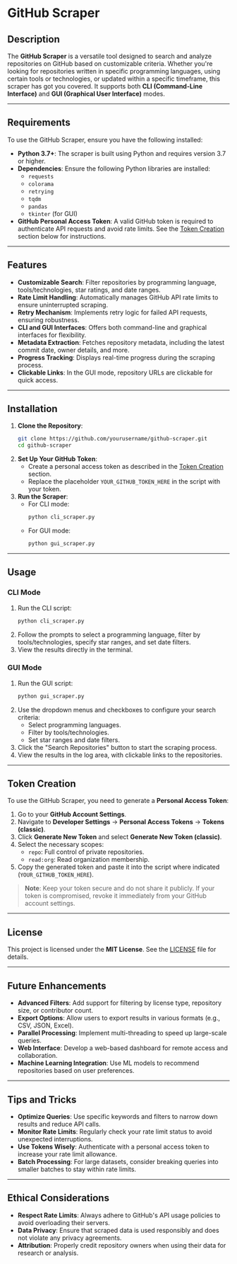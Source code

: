 # **GitHub Scraper**

## **Description**
The **GitHub Scraper** is a versatile tool designed to search and analyze repositories on GitHub based on customizable criteria. Whether you're looking for repositories written in specific programming languages, using certain tools or technologies, or updated within a specific timeframe, this scraper has got you covered. It supports both **CLI (Command-Line Interface)** and **GUI (Graphical User Interface)** modes.

---

## **Requirements**
To use the GitHub Scraper, ensure you have the following installed:
- **Python 3.7+**: The scraper is built using Python and requires version 3.7 or higher.
- **Dependencies**: Ensure the following Python libraries are installed:
  - `requests`
  - `colorama`
  - `retrying`
  - `tqdm`
  - `pandas`
  - `tkinter` (for GUI)
- **GitHub Personal Access Token**: A valid GitHub token is required to authenticate API requests and avoid rate limits. See the [Token Creation](#token-creation) section below for instructions.

---

## **Features**
- **Customizable Search**: Filter repositories by programming language, tools/technologies, star ratings, and date ranges.
- **Rate Limit Handling**: Automatically manages GitHub API rate limits to ensure uninterrupted scraping.
- **Retry Mechanism**: Implements retry logic for failed API requests, ensuring robustness.
- **CLI and GUI Interfaces**: Offers both command-line and graphical interfaces for flexibility.
- **Metadata Extraction**: Fetches repository metadata, including the latest commit date, owner details, and more.
- **Progress Tracking**: Displays real-time progress during the scraping process.
- **Clickable Links**: In the GUI mode, repository URLs are clickable for quick access.

---

## **Installation**
1. **Clone the Repository**:
   ```bash
   git clone https://github.com/yourusername/github-scraper.git
   cd github-scraper
   ```
2. **Set Up Your GitHub Token**:
   - Create a personal access token as described in the [Token Creation](#token-creation) section.
   - Replace the placeholder `YOUR_GITHUB_TOKEN_HERE` in the script with your token.
3. **Run the Scraper**:
   - For CLI mode:
     ```bash
     python cli_scraper.py
     ```
   - For GUI mode:
     ```bash
     python gui_scraper.py
     ```

---

## **Usage**
### **CLI Mode**
1. Run the CLI script:
   ```bash
   python cli_scraper.py
   ```
2. Follow the prompts to select a programming language, filter by tools/technologies, specify star ranges, and set date filters.
3. View the results directly in the terminal.

### **GUI Mode**
1. Run the GUI script:
   ```bash
   python gui_scraper.py
   ```
2. Use the dropdown menus and checkboxes to configure your search criteria:
   - Select programming languages.
   - Filter by tools/technologies.
   - Set star ranges and date filters.
3. Click the "Search Repositories" button to start the scraping process.
4. View the results in the log area, with clickable links to the repositories.

---

## **Token Creation**
To use the GitHub Scraper, you need to generate a **Personal Access Token**:
1. Go to your **GitHub Account Settings**.
2. Navigate to **Developer Settings** → **Personal Access Tokens** → **Tokens (classic)**.
3. Click **Generate New Token** and select **Generate New Token (classic)**.
4. Select the necessary scopes:
   - `repo`: Full control of private repositories.
   - `read:org`: Read organization membership.
5. Copy the generated token and paste it into the script where indicated (`YOUR_GITHUB_TOKEN_HERE`).

> **Note**: Keep your token secure and do not share it publicly. If your token is compromised, revoke it immediately from your GitHub account settings.

---

## **License**
This project is licensed under the **MIT License**. See the [LICENSE](LICENSE) file for details.

---

## **Future Enhancements**
- **Advanced Filters**: Add support for filtering by license type, repository size, or contributor count.
- **Export Options**: Allow users to export results in various formats (e.g., CSV, JSON, Excel).
- **Parallel Processing**: Implement multi-threading to speed up large-scale queries.
- **Web Interface**: Develop a web-based dashboard for remote access and collaboration.
- **Machine Learning Integration**: Use ML models to recommend repositories based on user preferences.

---

## **Tips and Tricks**
- **Optimize Queries**: Use specific keywords and filters to narrow down results and reduce API calls.
- **Monitor Rate Limits**: Regularly check your rate limit status to avoid unexpected interruptions.
- **Use Tokens Wisely**: Authenticate with a personal access token to increase your rate limit allowance.
- **Batch Processing**: For large datasets, consider breaking queries into smaller batches to stay within rate limits.

---

## **Ethical Considerations**
- **Respect Rate Limits**: Always adhere to GitHub's API usage policies to avoid overloading their servers.
- **Data Privacy**: Ensure that scraped data is used responsibly and does not violate any privacy agreements.
- **Attribution**: Properly credit repository owners when using their data for research or analysis.

